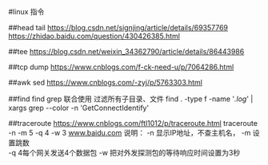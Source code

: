 
#linux 指令

##head tail
https://blog.csdn.net/signjing/article/details/69357769
https://zhidao.baidu.com/question/430426385.html

##tee
https://blog.csdn.net/weixin_34362790/article/details/86443986

##tcp dump
https://www.cnblogs.com/f-ck-need-u/p/7064286.html

##awk sed
https://www.cnblogs.com/-zyj/p/5763303.html

##find
find grep 联合使用 过滤所有子目录、文件
find . -type f -name '*.log*' | xargs grep --color -n 'GetConnectIdentify'

##traceroute
https://www.cnblogs.com/ftl1012/p/traceroute.html
traceroute -n -m 5 -q 4 -w 3 www.baidu.com 
说明： -n 显示IP地址，不查主机名，  -m 设置跳数   
         -q 4每个网关发送4个数据包    -w 把对外发探测包的等待响应时间设置为3秒
